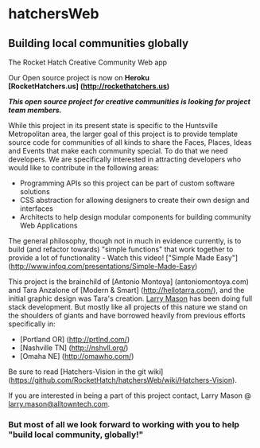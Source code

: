 hatchersWeb
===========

<h2>Building local communities globally</h2>

The Rocket Hatch Creative Community Web app

Our Open source project is now on **Heroku**<br>
**[RocketHatchers.us] (http://rockethatchers.us)**<p>

<i><b>This open source project for creative communities is looking for project team members.</b></i>  

While this project in its present state is specific to the Huntsville Metropolitan area, the larger goal of this project is to provide template source code for communities of all kinds to share the Faces, Places, Ideas and Events that make each community special. To do that we need developers. We are specifically interested in attracting developers who would like to contribute in the following areas:

* Programming APIs so this project can be part of custom software solutions
* CSS abstraction for allowing designers to create their own design and interfaces
* Architects to help design modular components for building community Web Applications

The general philosophy, though not in much in evidence currently, is to build (and refactor towards) "simple functions" that work together to provide a lot of functionality -  Watch this video! ["Simple Made Easy"] (http://www.infoq.com/presentations/Simple-Made-Easy)

This project is the brainchild of [Antonio Montoya] (antoniomontoya.com) and Tara Anzalone of [Modern & Smart] (http://hellotarra.com/), and the initial graphic design was Tara's creation. [Larry Mason](HungryProgrammer.com) has been doing full stack development. But mostly like all projects of this nature we stand on the shoulders of giants and have borrowed heavily from previous efforts specifically in:
* [Portland OR] (http://prtlnd.com/)
* [Nashville TN] (http://nshvll.org/)
* [Omaha NE] (http://omawho.com/)

Be sure to read [Hatchers-Vision in the git wiki] (https://github.com/RocketHatch/hatchersWeb/wiki/Hatchers-Vision).

If you are interested in being a part of this project contact, Larry Mason @ larry.mason@alltowntech.com.
 
<h3>But most of all we look forward to working with you to help "build local community, globally!"</h3>


